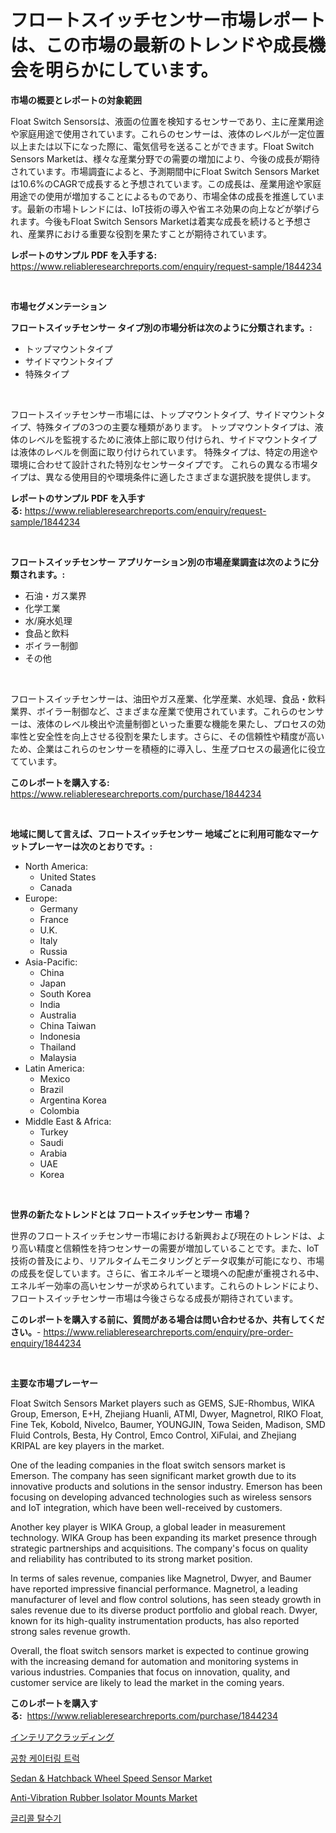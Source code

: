 <p><h1>フロートスイッチセンサー市場レポートは、この市場の最新のトレンドや成長機会を明らかにしています。</h1></p><p><strong>市場の概要とレポートの対象範囲</strong></p>
<p><p>Float Switch Sensorsは、液面の位置を検知するセンサーであり、主に産業用途や家庭用途で使用されています。これらのセンサーは、液体のレベルが一定位置以上または以下になった際に、電気信号を送ることができます。Float Switch Sensors Marketは、様々な産業分野での需要の増加により、今後の成長が期待されています。市場調査によると、予測期間中にFloat Switch Sensors Marketは10.6%のCAGRで成長すると予想されています。この成長は、産業用途や家庭用途での使用が増加することによるものであり、市場全体の成長を推進しています。最新の市場トレンドには、IoT技術の導入や省エネ効果の向上などが挙げられます。今後もFloat Switch Sensors Marketは着実な成長を続けると予想され、産業界における重要な役割を果たすことが期待されています。</p></p>
<p><strong>レポートのサンプル PDF を入手する:</strong> <a href="https://www.reliableresearchreports.com/enquiry/request-sample/1844234">https://www.reliableresearchreports.com/enquiry/request-sample/1844234</a></p>
<p>&nbsp;</p>
<p><strong>市場セグメンテーション</strong></p>
<p><strong>フロートスイッチセンサー タイプ別の市場分析は次のように分類されます。:</strong></p>
<p><ul><li>トップマウントタイプ</li><li>サイドマウントタイプ</li><li>特殊タイプ</li></ul></p>
<p>&nbsp;</p>
<p><p>フロートスイッチセンサー市場には、トップマウントタイプ、サイドマウントタイプ、特殊タイプの3つの主要な種類があります。 トップマウントタイプは、液体のレベルを監視するために液体上部に取り付けられ、サイドマウントタイプは液体のレベルを側面に取り付けられています。 特殊タイプは、特定の用途や環境に合わせて設計された特別なセンサータイプです。 これらの異なる市場タイプは、異なる使用目的や環境条件に適したさまざまな選択肢を提供します。</p></p>
<p><strong>レポートのサンプル PDF を入手する:</strong>&nbsp;<a href="https://www.reliableresearchreports.com/enquiry/request-sample/1844234">https://www.reliableresearchreports.com/enquiry/request-sample/1844234</a></p>
<p>&nbsp;</p>
<p><strong> フロートスイッチセンサー アプリケーション別の市場産業調査は次のように分類されます。:</strong></p>
<p><ul><li>石油・ガス業界</li><li>化学工業</li><li>水/廃水処理</li><li>食品と飲料</li><li>ボイラー制御</li><li>その他</li></ul></p>
<p>&nbsp;</p>
<p><p>フロートスイッチセンサーは、油田やガス産業、化学産業、水処理、食品・飲料業界、ボイラー制御など、さまざまな産業で使用されています。これらのセンサーは、液体のレベル検出や流量制御といった重要な機能を果たし、プロセスの効率性と安全性を向上させる役割を果たします。さらに、その信頼性や精度が高いため、企業はこれらのセンサーを積極的に導入し、生産プロセスの最適化に役立てています。</p></p>
<p><strong>このレポートを購入する:</strong>&nbsp; <a href="https://www.reliableresearchreports.com/purchase/1844234">https://www.reliableresearchreports.com/purchase/1844234</a></p>
<p>&nbsp;</p>
<p><strong>地域に関して言えば、フロートスイッチセンサー 地域ごとに利用可能なマーケットプレーヤーは次のとおりです。:</strong></p>
<p><ul>
    <li>
        North America:
        <ul>
            <li>United States</li>
            <li>Canada</li>
        </ul>
    </li>
    <li>
        Europe:
        <ul>
            <li>Germany</li>
            <li>France</li>
            <li>U.K.</li>
            <li>Italy</li>
            <li>Russia</li>
        </ul>
    </li>
    <li>
        Asia-Pacific:
        <ul>
            <li>China</li>
            <li>Japan</li>
            <li>South Korea</li>
            <li>India</li>
            <li>Australia</li>
            <li>China Taiwan</li>
            <li>Indonesia</li>
            <li>Thailand</li>
            <li>Malaysia</li>
        </ul>
    </li>
    <li>
        Latin America:
        <ul>
            <li>Mexico</li>
            <li>Brazil</li>
            <li>Argentina Korea</li>
            <li>Colombia</li>
        </ul>
    </li>
    <li>
        Middle East & Africa:
        <ul>
            <li>Turkey</li>
            <li>Saudi</li>
            <li>Arabia</li>
            <li>UAE</li>
            <li>Korea</li>
        </ul>
    </li>
    </ul></p>
<p>&nbsp;</p>
<p><strong>世界の新たなトレンドとは フロートスイッチセンサー 市場？</strong></p>
<p><p>世界のフロートスイッチセンサー市場における新興および現在のトレンドは、より高い精度と信頼性を持つセンサーの需要が増加していることです。また、IoT技術の普及により、リアルタイムモニタリングとデータ収集が可能になり、市場の成長を促しています。さらに、省エネルギーと環境への配慮が重視される中、エネルギー効率の高いセンサーが求められています。これらのトレンドにより、フロートスイッチセンサー市場は今後さらなる成長が期待されています。</p></p>
<p><strong>このレポートを購入する前に、質問がある場合は問い合わせるか、共有してください。</strong>- <a href="https://www.reliableresearchreports.com/enquiry/pre-order-enquiry/1844234">https://www.reliableresearchreports.com/enquiry/pre-order-enquiry/1844234</a></p>
<p>&nbsp;</p>
<p><strong>主要な市場プレーヤー</strong></p>
<p><p>Float Switch Sensors Market players such as GEMS, SJE-Rhombus, WIKA Group, Emerson, E+H, Zhejiang Huanli, ATMI, Dwyer, Magnetrol, RIKO Float, Fine Tek, Kobold, Nivelco, Baumer, YOUNGJIN, Towa Seiden, Madison, SMD Fluid Controls, Besta, Hy Control, Emco Control, XiFulai, and Zhejiang KRIPAL are key players in the market.</p><p>One of the leading companies in the float switch sensors market is Emerson. The company has seen significant market growth due to its innovative products and solutions in the sensor industry. Emerson has been focusing on developing advanced technologies such as wireless sensors and IoT integration, which have been well-received by customers.</p><p>Another key player is WIKA Group, a global leader in measurement technology. WIKA Group has been expanding its market presence through strategic partnerships and acquisitions. The company's focus on quality and reliability has contributed to its strong market position.</p><p>In terms of sales revenue, companies like Magnetrol, Dwyer, and Baumer have reported impressive financial performance. Magnetrol, a leading manufacturer of level and flow control solutions, has seen steady growth in sales revenue due to its diverse product portfolio and global reach. Dwyer, known for its high-quality instrumentation products, has also reported strong sales revenue growth.</p><p>Overall, the float switch sensors market is expected to continue growing with the increasing demand for automation and monitoring systems in various industries. Companies that focus on innovation, quality, and customer service are likely to lead the market in the coming years.</p></p>
<p><strong>このレポートを購入する:</strong>&nbsp;&nbsp;<a href="https://www.reliableresearchreports.com/purchase/1844234">https://www.reliableresearchreports.com/purchase/1844234</a></p>
<p><p><a href="https://medium.com/@jazminjones30/%E3%82%A4%E3%83%B3%E3%83%86%E3%83%AA%E3%82%A2%E3%82%AF%E3%83%A9%E3%83%83%E3%83%87%E3%82%A3%E3%83%B3%E3%82%B0%E5%B8%82%E5%A0%B4-%E5%B8%82%E5%A0%B4%E3%82%B7%E3%82%A7%E3%82%A2-%E5%B8%82%E5%A0%B4%E5%8B%95%E5%90%91-%E3%81%8A%E3%82%88%E3%81%B3%E5%B0%86%E6%9D%A5%E3%81%AE%E6%88%90%E9%95%B7%E3%82%92%E6%8E%A2%E3%82%8B-6967fb2177e1">インテリアクラッディング</a></p><p><a href="https://github.com/vsr06p4p49/Market-Research-Report-List-1/blob/main/6322917185511.md">공항 케이터링 트럭</a></p><p><a href="https://issuu.com/reportprime-2/docs/sedan-hatchback-wheel-speed-sensor-market-size-203">Sedan & Hatchback Wheel Speed Sensor Market</a></p><p><a href="https://silk-columnist-571.notion.site/Anti-Vibration-Rubber-Isolator-Mounts-Market-Research-Report-Provides-thorough-Industry-Overview-wh-54cebe30fa0946afa26ad3b4b790bc02">Anti-Vibration Rubber Isolator Mounts Market</a></p><p><a href="https://medium.com/@alphonsoramon0t5yrz6hwr89/%EA%B8%80%EB%A6%AC%EC%BD%9C-%ED%83%88%EC%88%98%ED%99%94%EA%B8%B0-%EC%8B%9C%EC%9E%A5-%EC%9C%A0%ED%98%95-%EC%9D%91%EC%9A%A9-%EB%B0%8F-%EC%A7%80%EB%A6%AC%EC%97%90-%EB%8C%80%ED%95%9C-%ED%8F%AC%EA%B4%84%EC%A0%81%EC%9D%B8-%ED%8F%89%EA%B0%80-392f25487a5b">글리콜 탈수기</a></p></p>